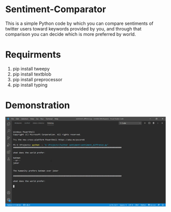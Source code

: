# Sentiment-Comparator

This is a simple Python code by which you can compare sentiments of twitter users toward keywords provided by you, and through that comparison you can decide which is more preferred by world.

# Requirments

1. pip install tweepy
2. pip install textblob
3. pip install preprocessor
4. pip install typing

# Demonstration

<img src="/example img.png" alt="My cool logo"/>
